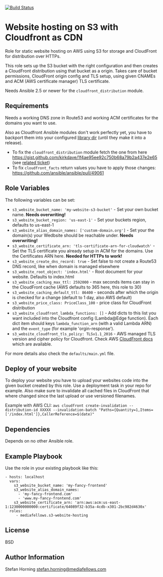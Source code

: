[![Build Status](https://travis-ci.com/mediafellows/ansible-role-s3-website-hosting.svg?branch=master)](https://travis-ci.com/mediafellows/ansible-role-s3-website-hosting)

# Website hosting on S3 with Cloudfront as CDN
Role for static website hosting on AWS using S3 for storage and CloudFront for distribution over HTTPs.

This role sets up the S3 bucket with the right configuration and then creates a CloudFront distribution using that bucket as a origin.
Takes care of bucket permissions, CloudFront origin config and TLS setup, using given CNAMEs and ACM (AWS certificate manager) TLS certificate.

Needs Ansible 2.5 or newer for the `cloudfront_distribution` module.

## Requirements
Needs a working DNS zone in Route53 and working ACM certificates for the domains you want to use.

Also as Cloudfront Ansible modules don't work perfectly yet, you have to backport them into your
configured [library dir](https://docs.ansible.com/ansible/latest/user_guide/playbooks_best_practices.html#bundling-ansible-modules-with-playbooks) (until they make it into a release).

- To fix the `cloudfront_distribution` module fetch the one from here https://gist.github.com/kirkdave/1f4ae95ee92c750b68a79b2a437e2e65 (see [related ticket](https://github.com/ansible/ansible/issues/45043#issuecomment-425843218))
- To fix `cloudfront_facts` return values you have to apply those changes: https://github.com/ansible/ansible/pull/49061

## Role Variables
The following variables can be set:

- `s3_website_bucket_name: 'my-website-s3-bucket'` - Set your own bucket name. **Needs overwriting!**
- `s3_website_bucket_region: 'us-east-1'` - Set your buckets region, defaults to us-east-1
- `s3_website_alias_domain_names: ['custom-domain.org']` - Set your the domain(s) your Wedbsite should be reachable under. **Needs overwriting!**
- `s3_website_certificate_arn: 'tls-certificate-arn-for-cloudwatch'` - Set the TLS certificate you already setup in ACM for the domains. Use the Certificates ARN here. **Needed for HTTPs to work!**
- `s3_website_create_dns_record: true` - Set false to not create a Route53 DNS record, like when domain is managed elsewhere
- `s3_website_root_object: 'index.html'` - Root document for your website. Defaults to index.html
- `s3_website_caching_max_ttl: 2592000` -  max seconds items can stay in the CloudFront cache (AWS defaults to 365 here, this role to 30)
- `s3_website_caching_default_ttl: 86400` - seconds after which the origin is checked for a change (default to 1 day, also AWS default)
- `s3_website_price_class: PriceClass_100` - price class for CloudFront distribution
- `s3_website_cloudfront_lambda_functions: []` - Add dicts to this list you want included into the Cloudfront config (Lambda@Edge function). Each dict item should keys `lambda_function_arn` (with a valid Lambda ARN) and the `event_type` (for example 'orgin-response').
- `s3_website_cloudfront_tls_policy: TLSv1.1_2016` - AWS managed TLS version and cipher policy for Cloudfront. Check AWS [CloudFront docs](https://docs.aws.amazon.com/AmazonCloudFront/latest/DeveloperGuide/secure-connections-supported-viewer-protocols-ciphers.html) which are available.

For more details also check the `defaults/main.yml` file.

## Deploy of your website
To deploy your website you have to upload your websites code into the given bucket created by this role.
Use a deployment task in your repo for example. Also make sure to invalidate all cached files in CloudFront that where changed since the
last upload or use versioned filenames.

Example with AWS CLI:
`aws cloudfront create-invalidation --distribution-id XXXXX --invalidation-batch "Paths={Quantity=1,Items=['/index.html']},CallerReference=$(date)"`

## Dependencies
Depends on no other Ansible role.

## Example Playbook
Use the role in your existing playbook like this:

    - hosts: localhost
      vars:
        s3_website_bucket_name: 'my-fancy-frontend'
        s3_website_alias_domain_names:
          - 'my-fancy-frontend.com'
          - 'www.my-fancy-frontend.com'
        s3_website_certificate_arn: 'arn:aws:acm:us-east-1:1230000000000:certificate/64089f32-b35a-4cdb-x301-2bc982d4630x'
      roles:
         - mediafellows.s3-website-hosting

## License
BSD

## Author Information
Stefan Horning <stefan.horning@mediafellows.com>
